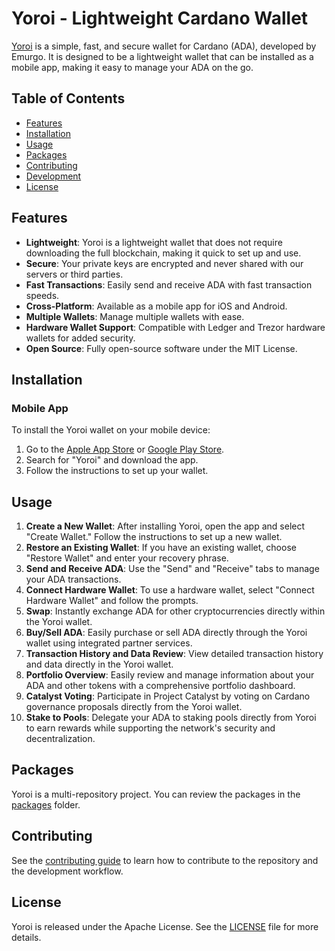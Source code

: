 # Yoroi - Lightweight Cardano Wallet

[Yoroi](https://github.com/Emurgo/yoroi) is a simple, fast, and secure wallet for Cardano (ADA), developed by Emurgo. It is designed to be a lightweight wallet that can be installed as a mobile app, making it easy to manage your ADA on the go.

## Table of Contents

- [Features](#features)
- [Installation](#installation)
- [Usage](#usage)
- [Packages](#packages)
- [Contributing](#contributing)
- [Development](#development)
- [License](#license)

## Features

- **Lightweight**: Yoroi is a lightweight wallet that does not require downloading the full blockchain, making it quick to set up and use.
- **Secure**: Your private keys are encrypted and never shared with our servers or third parties.
- **Fast Transactions**: Easily send and receive ADA with fast transaction speeds.
- **Cross-Platform**: Available as a mobile app for iOS and Android.
- **Multiple Wallets**: Manage multiple wallets with ease.
- **Hardware Wallet Support**: Compatible with Ledger and Trezor hardware wallets for added security.
- **Open Source**: Fully open-source software under the MIT License.

## Installation

### Mobile App

To install the Yoroi wallet on your mobile device:

1. Go to the [Apple App Store](https://apps.apple.com/) or [Google Play Store](https://play.google.com/).
2. Search for "Yoroi" and download the app.
3. Follow the instructions to set up your wallet.

## Usage

1. **Create a New Wallet**: After installing Yoroi, open the app and select "Create Wallet." Follow the instructions to set up a new wallet.
2. **Restore an Existing Wallet**: If you have an existing wallet, choose "Restore Wallet" and enter your recovery phrase.
3. **Send and Receive ADA**: Use the "Send" and "Receive" tabs to manage your ADA transactions.
4. **Connect Hardware Wallet**: To use a hardware wallet, select "Connect Hardware Wallet" and follow the prompts.
5. **Swap**: Instantly exchange ADA for other cryptocurrencies directly within the Yoroi wallet.
6. **Buy/Sell ADA**: Easily purchase or sell ADA directly through the Yoroi wallet using integrated partner services.
7. **Transaction History and Data Review**: View detailed transaction history and data directly in the Yoroi wallet.
8. **Portfolio Overview**: Easily review and manage information about your ADA and other tokens with a comprehensive portfolio dashboard.
9. **Catalyst Voting**: Participate in Project Catalyst by voting on Cardano governance proposals directly from the Yoroi wallet.
10. **Stake to Pools**: Delegate your ADA to staking pools directly from Yoroi to earn rewards while supporting the network's security and decentralization.

## Packages

Yoroi is a multi-repository project. You can review the packages in the [packages](https://github.com/Emurgo/yoroi/tree/develop/packages) folder.

## Contributing

See the [contributing guide](https://github.com/Emurgo/yoroi/blob/develop/CONTRIBUTING.md) to learn how to contribute to the repository and the development workflow.

## License

Yoroi is released under the Apache License. See the [LICENSE](https://github.com/Emurgo/yoroi/blob/develop/LICENSE) file for more details.
